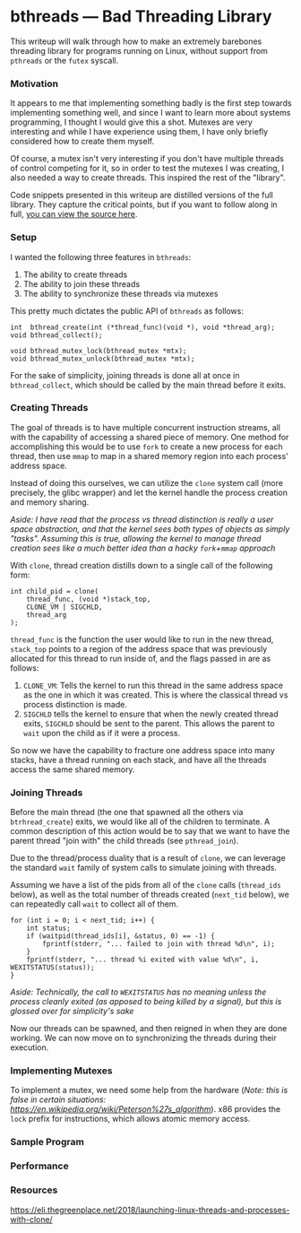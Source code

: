 
# bthreads &mdash; Bad Threading Library

This writeup will walk through how to make an extremely barebones threading
library for programs running on Linux, without support from `pthreads` or the
`futex` syscall. 


### Motivation

It appears to me that implementing something badly is the first step towards
implementing something well, and since I want to learn more about systems
programming, I thought I would give this a shot. Mutexes are very interesting
and while I have experience using them, I have only briefly considered how to
create them myself.

Of course, a mutex isn't very interesting if you don't have multiple threads of
control competing for it, so in order to test the mutexes I was creating,
I also needed a way to create threads. This inspired the rest of the "library".

Code snippets presented in this writeup are distilled versions of the full library. They capture the critical points, but if you want to follow along in full, [you can view the source here](https://github.com/briantracy/bthread).


### Setup

I wanted the following three features in `bthreads`:

1. The ability to create threads
2. The ability to join these threads 
3. The ability to synchronize these threads via mutexes

This pretty much dictates the public API of `bthreads` as follows:

```
int  bthread_create(int (*thread_func)(void *), void *thread_arg);
void bthread_collect();

void bthread_mutex_lock(bthread_mutex *mtx);
void bthread_mutex_unlock(bthread_mutex *mtx);
```

For the sake of simplicity, joining threads is done all at once in
`bthread_collect`, which should be called by the main thread before it exits.


### Creating Threads

The goal of threads is to have multiple concurrent instruction streams, all
with the capability of accessing a shared piece of memory. One method for accomplishing this would be to use `fork` to create a new process
for each thread, then use `mmap` to map in a shared memory region into each
process' address space.

Instead of doing this ourselves, we can utilize the
`clone` system call (more precisely, the glibc wrapper) and let the kernel
handle the process creation and memory sharing.

*Aside: I have read that the process vs thread distinction is really a user space abstraction,
and that the kernel sees both types of objects as simply "tasks". Assuming this
is true, allowing the kernel to manage thread creation sees like a much better
idea than a hacky `fork`+`mmap` approach*

With `clone`, thread creation distills down to a single call of the following
form:

```
int child_pid = clone(
    thread_func, (void *)stack_top,
    CLONE_VM | SIGCHLD,
    thread_arg
);
```

`thread_func` is the function the user would like to run in the new thread,
`stack_top` points to a region of the address space that was previously
allocated for this thread to run inside of, and the flags passed in are as follows:

1. `CLONE_VM`: Tells the kernel to run this thread in the same address space as the one in which it was created. This is where the classical thread vs process distinction is made.
2. `SIGCHLD` tells the kernel to ensure that when the newly created thread exits, `SIGCHLD` should be sent to the parent. This allows the parent to `wait` upon the child as if it were a process.

So now we have the capability to fracture one address space into many stacks,
have a thread running on each stack, and have all the threads access the same
shared memory.

### Joining Threads

Before the main thread (the one that spawned all the others via `btrhread_create`) exits, we would like all of the children to terminate. A
common description of this action would be to say that we want to have the parent thread "join with" the child threads (see `pthread_join`).

Due to the thread/process duality that is a result of `clone`, we can leverage
the standard `wait` family of system calls to simulate joining with threads.

Assuming we have a list of the pids from all of the `clone` calls (`thread_ids` below), as well as the total number of threads created (`next_tid` below), we
can repeatedly call `wait` to collect all of them.

```
for (int i = 0; i < next_tid; i++) {
    int status;
    if (waitpid(thread_ids[i], &status, 0) == -1) {
        fprintf(stderr, "... failed to join with thread %d\n", i);
    }
    fprintf(stderr, "... thread %i exited with value %d\n", i, WEXITSTATUS(status));
}
```

*Aside: Technically, the call to `WEXITSTATUS` has no meaning unless the process cleanly exited (as apposed to being killed by a signal), but this is
glossed over for simplicity's sake*

Now our threads can be spawned, and then reigned in when they are done working.
We can now move on to synchronizing the threads during their execution.


### Implementing Mutexes

To implement a mutex, we need some help from the hardware (*Note: this is false in certain situations: <https://en.wikipedia.org/wiki/Peterson%27s_algorithm>*). x86 provides the `lock` prefix for instructions, which allows atomic memory access. 


### Sample Program

### Performance


### Resources

https://eli.thegreenplace.net/2018/launching-linux-threads-and-processes-with-clone/



